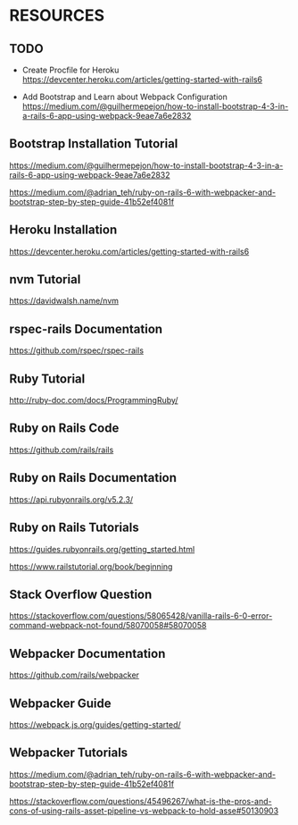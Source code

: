 # RESOURCES

## TODO
- Create Procfile for Heroku
https://devcenter.heroku.com/articles/getting-started-with-rails6

- Add Bootstrap and Learn about Webpack Configuration
https://medium.com/@guilhermepejon/how-to-install-bootstrap-4-3-in-a-rails-6-app-using-webpack-9eae7a6e2832

## Bootstrap Installation Tutorial
https://medium.com/@guilhermepejon/how-to-install-bootstrap-4-3-in-a-rails-6-app-using-webpack-9eae7a6e2832

https://medium.com/@adrian_teh/ruby-on-rails-6-with-webpacker-and-bootstrap-step-by-step-guide-41b52ef4081f

## Heroku Installation
https://devcenter.heroku.com/articles/getting-started-with-rails6

## nvm Tutorial
https://davidwalsh.name/nvm


## rspec-rails Documentation
https://github.com/rspec/rspec-rails

## Ruby Tutorial
http://ruby-doc.com/docs/ProgrammingRuby/

## Ruby on Rails Code
https://github.com/rails/rails

## Ruby on Rails Documentation
https://api.rubyonrails.org/v5.2.3/

## Ruby on Rails Tutorials
https://guides.rubyonrails.org/getting_started.html

https://www.railstutorial.org/book/beginning

## Stack Overflow Question
https://stackoverflow.com/questions/58065428/vanilla-rails-6-0-error-command-webpack-not-found/58070058#58070058

## Webpacker Documentation
https://github.com/rails/webpacker

## Webpacker Guide
https://webpack.js.org/guides/getting-started/

## Webpacker Tutorials
https://medium.com/@adrian_teh/ruby-on-rails-6-with-webpacker-and-bootstrap-step-by-step-guide-41b52ef4081f

https://stackoverflow.com/questions/45496267/what-is-the-pros-and-cons-of-using-rails-asset-pipeline-vs-webpack-to-hold-asse#50130903


